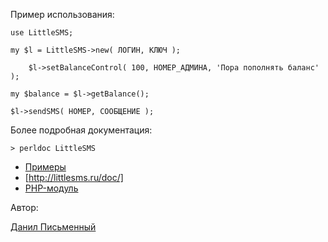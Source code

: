 
Пример использования:

	use LittleSMS;

	my $l = LittleSMS->new( ЛОГИН, КЛЮЧ );
        
        $l->setBalanceControl( 100, НОМЕР_АДМИНА, 'Пора пополнять баланс' );

	my $balance = $l->getBalance();
        
	$l->sendSMS( НОМЕР, СООБЩЕНИЕ ); 


Более подробная документация:

	> perldoc LittleSMS
        

* [Примеры](examples/)
* [http://littlesms.ru/doc/]
* [PHP-модуль](http://github.com/pycmam/littlesms)


Автор:

[Данил Письменный](http://dapi.ru)
